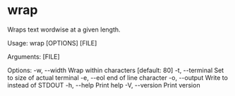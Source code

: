 # wrap

Wraps text wordwise at a given length.

Usage: wrap [OPTIONS] [FILE]

Arguments:
  [FILE]

Options:
  -w, --width <WIDTH>    Wrap within <WIDTH> characters [default: 80]
  -t, --terminal         Set <WIDTH> to size of actual terminal
  -e, --eol <EOL>        end of line character
  -o, --output <OUTPUT>  Write to <OUTPUT> instead of STDOUT
  -h, --help             Print help
  -V, --version          Print version
